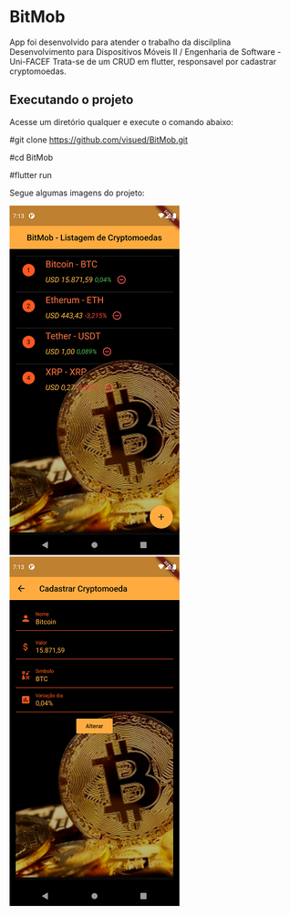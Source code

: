 # BitMob

App foi desenvolvido para atender o trabalho da discilplina Desenvolvimento para Dispositivos Móveis II / Engenharia de Software -  Uni-FACEF
Trata-se de um CRUD em flutter, responsavel por cadastrar cryptomoedas.

## Executando o projeto

Acesse um diretório qualquer e execute o comando abaixo:

#git clone https://github.com/visued/BitMob.git

#cd BitMob

#flutter run

Segue algumas imagens do projeto:

![img](/screenshots/Screenshot_01.png?raw=true "Foto 1") ![img](/screenshots/Screenshot_02.png?raw=true "Foto 2")
